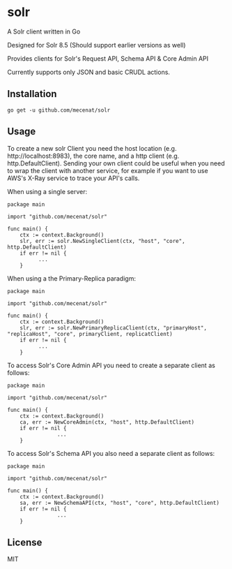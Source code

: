 # solr
A Solr client written in Go

Designed for Solr 8.5 (Should support earlier versions as well)

Provides clients for Solr's Request API, Schema API & Core Admin API 

Currently supports only JSON and basic CRUDL actions.


## Installation
```
go get -u github.com/mecenat/solr
```

## Usage

To create a new solr Client you need the host location (e.g. http://localhost:8983), the core name, and a http client (e.g. http.DefaultClient). Sending your own client could be useful when you need to wrap the client with another service, for example if you want to use AWS's X-Ray service to trace your API's calls.

When using a single server:
```
package main

import "github.com/mecenat/solr"

func main() {
	ctx := context.Background()
	slr, err := solr.NewSingleClient(ctx, "host", "core", http.DefaultClient)
	if err != nil {
	      ...
	}
```
When using a the Primary-Replica paradigm:
```
package main

import "github.com/mecenat/solr"

func main() {
	ctx := context.Background()
	slr, err := solr.NewPrimaryReplicaClient(ctx, "primaryHost", "replicaHost", "core", primaryClient, replicatClient)
	if err != nil {
	      ...
	}
```

To access Solr's Core Admin API you need to create a separate client as follows:
```
package main

import "github.com/mecenat/solr"

func main() {
	ctx := context.Background()
	ca, err := NewCoreAdmin(ctx, "host", http.DefaultClient)
	if err != nil {
				...
	}
```

To access Solr's Schema API you also need a separate client as follows:
```
package main

import "github.com/mecenat/solr"

func main() {
	ctx := context.Background()
	sa, err := NewSchemaAPI(ctx, "host", "core", http.DefaultClient)
	if err != nil {
				...
	}
```

## License
MIT